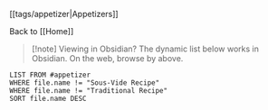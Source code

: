 
[[tags/appetizer|Appetizers]]

Back to [[Home]]

> [!note] Viewing in Obsidian?
> The dynamic list below works in Obsidian. On the web, browse by above.
```dataview
LIST FROM #appetizer
WHERE file.name != "Sous-Vide Recipe" 
WHERE file.name != "Traditional Recipe" 
SORT file.name DESC
```
